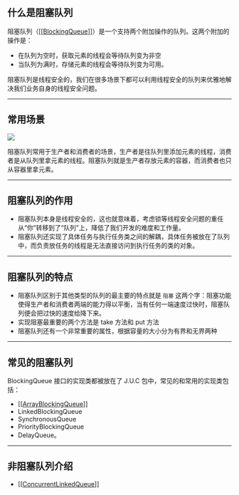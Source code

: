 ## 什么是阻塞队列

阻塞队列（[[[BlockingQueue](https://aliyuque.antfin.com/faw-tech/cdgkfq/zcfga1fy5dsf5rvx)]]）是一个支持两个附加操作的队列。这两个附加的操作是：

-   在队列为空时，获取元素的线程会等待队列变为非空
-   当队列为满时，存储元素的线程会等待队列变为可用。

阻塞队列是线程安全的，我们在很多场景下都可以利用线程安全的队列来优雅地解决我们业务自身的线程安全问题。

---

## 常用场景

  

![](https://cdn.nlark.com/yuque/0/2020/png/125693/1608876713955-9f3bc534-c17c-43db-bccd-539eb1b4b6a0.png)

阻塞队列常用于生产者和消费者的场景，生产者是往队列里添加元素的线程，消费者是从队列里拿元素的线程。阻塞队列就是生产者存放元素的容器，而消费者也只从容器里拿元素。

---

## 阻塞队列的作用

-   阻塞队列本身是线程安全的，这也就意味着，考虑锁等线程安全问题的重任从“你”转移到了“队列”上，降低了我们开发的难度和工作量。
-   阻塞队列还实现了具体任务与执行任务类之间的解耦，具体任务被放在了队列中，而负责放任务的线程是无法直接访问到执行任务的类的对象。

---

## 阻塞队列的特点

-   阻塞队列区别于其他类型的队列的最主要的特点就是 `阻塞` 这两个字：阻塞功能使得生产者和消费者两端的能力得以平衡，当有任何一端速度过快时，阻塞队列便会把过快的速度给降下来。
-   实现阻塞最重要的两个方法是 take 方法和 put 方法
-   阻塞队列还有一个非常重要的属性，根据容量的大小分为有界和无界两种

---

## 常见的阻塞队列

BlockingQueue 接口的实现类都被放在了 J.U.C 包中，常见的和常用的实现类包括：

-   [[[ArrayBlockingQueue](https://aliyuque.antfin.com/faw-tech/cdgkfq/vwkw15cqepg4ufri)]]
-   LinkedBlockingQueue
-   SynchronousQueue
-   PriorityBlockingQueue
-   DelayQueue。

---

## 非阻塞队列介绍

-   [[[ConcurrentLinkedQueue](https://aliyuque.antfin.com/faw-tech/cdgkfq/gxanzu1u0mrrz27o)]]